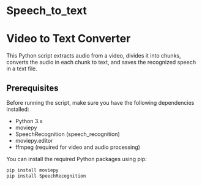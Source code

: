 # Speech_to_text
# Video to Text Converter

This Python script extracts audio from a video, divides it into chunks, converts the audio in each chunk to text, and saves the recognized speech in a text file.

## Prerequisites

Before running the script, make sure you have the following dependencies installed:

- Python 3.x
- moviepy
- SpeechRecognition (speech_recognition)
- moviepy.editor
- ffmpeg (required for video and audio processing)

You can install the required Python packages using pip:

```bash
pip install moviepy
pip install SpeechRecognition
